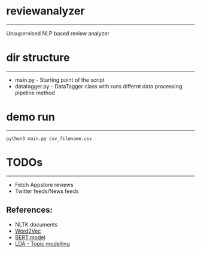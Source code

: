 # reviewanalyzer
-----------------------------

Unsupervised NLP based review analyzer


# dir structure
-----------------------------

- main.py - Starting point of the script
- datatagger.py - DataTagger class with runs differnt data processing pipeline method

# demo run
-----------------------------

```
python3 main.py csv_filename.csv
```

# TODOs
-----------------------------
- Fetch Appstore reviews 
- Twitter feeds/News feeds

References: 
-----------------------------

- NLTK documents
- [Word2Vec](https://en.wikipedia.org/wiki/Word2vec)
- [BERT model](https://en.wikipedia.org/wiki/BERT_(language_model))
- [LDA - Topic modelling](https://towardsdatascience.com/nlp-extracting-the-main-topics-from-your-dataset-using-lda-in-minutes-21486f5aa925)
